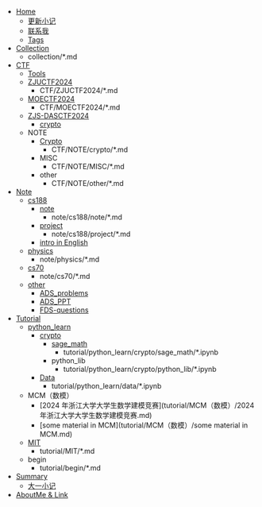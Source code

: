 
- [Home](index.md)
    - [更新小记](changelog.md)
    - [联系我](connect_me.md)
    - [Tags](tags.md)
- [Collection](collection/README.md)
	- collection/*.md
- [CTF](CTF/README.md)
    - [Tools](CTF/Tools.md)
    - [ZJUCTF2024](CTF/ZJUCTF2024/README.md)
	    - CTF/ZJUCTF2024/*.md
    - [MOECTF2024](CTF/MOECTF2024/README.md)
	    - CTF/MOECTF2024/*.md
    - [ZJS-DASCTF2024](CTF/ZJS-DASCTF2024/README.md)
        - [crypto](CTF/ZJS-DASCTF2024/crypto.md)
    - NOTE
        - [Crypto](CTF/NOTE/crypto/README.md)
            - CTF/NOTE/crypto/*.md
        - MISC
	        - CTF/NOTE/MISC/*.md
        - other
            - CTF/NOTE/other/*.md
- [Note](note/README.md)
    - [cs188](note/cs188/README.md)
        - [note](note/cs188/note/README.md)
	        - note/cs188/note/*.md
        - [project](note/cs188/project/README.md)
	        - note/cs188/project/*.md
	    - [intro in English](note/cs188/README_en.md)
    - [physics](note/physics/README.md)
	    - note/physics/*.md
    - [cs70](note/cs70/README.md)
	    - note/cs70/*.md
    - [other](note/other/README.md)
        - [ADS_problems](note/other/ADS_problems.md)
        - [ADS_PPT](note/other/ADS_PPT.md)
        - [FDS-questions](note/other/FDS-questions.md)
- [Tutorial](tutorial/README.md)
    - [python_learn](tutorial/python_learn/README.md)
        - [crypto](tutorial/python_learn/crypto/README.md)
            - [sage_math](tutorial/python_learn/crypto/sage_math/README.md)
	            - tutorial/python_learn/crypto/sage_math/*.ipynb
            - python_lib
	            - tutorial/python_learn/crypto/python_lib/*.ipynb
        - [Data](tutorial/python_learn/data/README.md)
	        - tutorial/python_learn/data/*.ipynb
    - MCM（数模）
        - [2024 年浙江大学大学生数学建模竞赛](tutorial/MCM（数模）/2024 年浙江大学大学生数学建模竞赛.md)
        - [some material in MCM](tutorial/MCM（数模）/some material in MCM.md)
    - [MIT](tutorial/MIT/README.md)
	    - tutorial/MIT/*.md
    - begin
        - tutorial/begin/*.md
- [Summary](summary/README.md)
    - [大一小记](summary/大一小记.md)
- [AboutMe & Link](https://darstib.github.io/myworld/)

